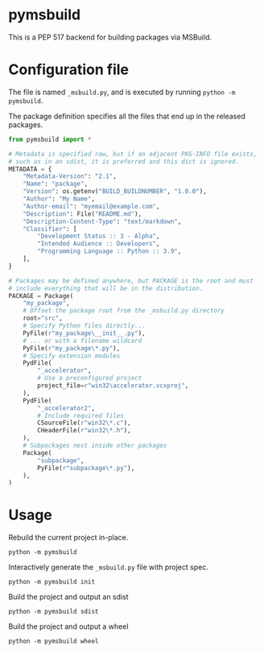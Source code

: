 # pymsbuild

This is a PEP 517 backend for building packages via MSBuild.

# Configuration file

The file is named `_msbuild.py`, and is executed by running `python -m pymsbuild`.

The package definition specifies all the files that end up in the released packages.

```python
from pymsbuild import *

# Metadata is specified raw, but if an adjacent PKG-INFO file exists,
# such as in an sdist, it is preferred and this dict is ignored.
METADATA = {
    "Metadata-Version": "2.1",
    "Name": "package",
    "Version": os.getenv("BUILD_BUILDNUMBER", "1.0.0"),
    "Author": "My Name",
    "Author-email": "myemail@example.com",
    "Description": File("README.md"),
    "Description-Content-Type": "text/markdown",
    "Classifier": [
        "Development Status :: 3 - Alpha",
        "Intended Audience :: Developers",
        "Programming Language :: Python :: 3.9",
    ],
}

# Packages may be defined anywhere, but PACKAGE is the root and must
# include everything that will be in the distribution.
PACKAGE = Package(
    "my_package",
    # Offset the package root from the _msbuild.py directory
    root="src",
    # Specify Python files directly...
    PyFile(r"my_package\__init__.py"),
    # ... or with a filename wildcard
    PyFile(r"my_package\*.py"),
    # Specify extension modules
    PydFile(
        "_accelerator",
        # Use a preconfigured project
        project_file=r"win32\accelerator.vcxproj",
    ),
    PydFile(
        "_accelerator2",
        # Include required files
        CSourceFile(r"win32\*.c"),
        CHeaderFile(r"win32\*.h"),
    ),
    # Subpackages nest inside other packages
    Package(
        "subpackage",
        PyFile(r"subpackage\*.py"),
    ),
)
```

# Usage

Rebuild the current project in-place.

```
python -m pymsbuild
```

Interactively generate the `_msbuild.py` file with project spec.

```
python -m pymsbuild init
```

Build the project and output an sdist

```
python -m pymsbuild sdist
```

Build the project and output a wheel

```
python -m pymsbuild wheel
```
